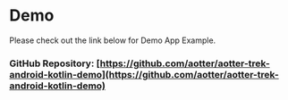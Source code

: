 # Demo

Please check out the link below for Demo App Example.

### GitHub Repository: [https://github.com/aotter/aotter-trek-android-kotlin-demo](https://github.com/aotter/aotter-trek-android-kotlin-demo)
